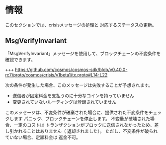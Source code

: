 # 情報

このセクションでは、crisisメッセージの処理と
対応するステータスの更新。

## MsgVerifyInvariant

「MsgVerifyInvariant」メッセージを使用して、ブロックチェーンの不変条件を確認できます。

+++ https://github.com/cosmos/cosmos-sdk/blob/v0.40.0-rc7/proto/cosmos/crisis/v1beta1/tx.proto#L14-L22

次の条件が発生した場合、このメッセージは失敗することが予想されます。

- 送信者が固定料金を支払うのに十分なコインを持っていません
- 変更されていないルーティングは登録されていません

このメッセージは、不変条件が破棄された場合に、提供された不変条件をチェックします
パニック、ブロックチェーンを停止します。 不変量が破壊された場合、一定のコストは
トランザクションがブロックに送信されなかったため、差し引かれることはありません（
返却されました）。 ただし、不変条件が破られていない場合、定額料金は
返金不可。